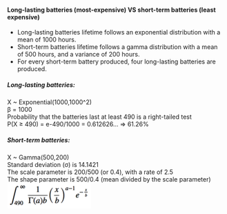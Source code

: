#### Long-lasting batteries (most-expensive) VS short-term batteries (least expensive)

- Long-lasting batteries lifetime follows an exponential distribution with a mean of 1000 hours.
- Short-term batteries lifetime follows a gamma distribution with a mean of 500 hours, and a variance of 200 hours.
- For every short-term battery produced, four long-lasting batteries are produced.

##### Long-lasting batteries:  
  X ~ Exponential(1000,1000^2)  
  β = 1000  
  Probability that the batteries last at least 490 is a right-tailed test  
  P(X ≥ 490) = e-490/1000 = 0.612626… => 61.26%  

##### Short-term batteries:  
  X ~ Gamma(500,200)  
  Standard deviation (σ) is 14.1421  
  The scale parameter is 200/500 (or 0.4), with a rate of 2.5  
  The shape parameter is 500/0.4 (mean divided by the scale parameter)  
 ![short-term integral](battery-short-term-integral.png)  
